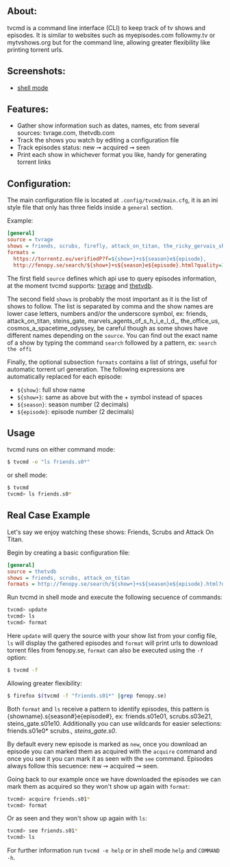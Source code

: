 ## About:

tvcmd is a command line interface (CLI) to keep track of tv shows and episodes.
It is similar to websites such as myepisodes.com followmy.tv or mytvshows.org
but for the command line, allowing greater flexibility like printing torrent urls.

## Screenshots:

* [shell mode](https://raw.githubusercontent.com/juantascon/tvcmd/gh-pages/img/screenshot.png)

## Features:

* Gather show information such as dates, names, etc from several sources: tvrage.com, thetvdb.com
* Track the shows you watch by editing a configuration file
* Track episodes status: new &#10137; acquired &#10137; seen
* Print each show in whichever format you like, handy for generating torrent links

## Configuration:

The main configuration file is located at `.config/tvcmd/main.cfg`, it is an ini style file
that only has three fields inside a `general` section.

Example:

``` ini
[general]
source = tvrage
shows = friends, scrubs, firefly, attack_on_titan, the_ricky_gervais_show
formats =
  https://torrentz.eu/verifiedP?f=${show+}+s${season}e${episode},
  http://fenopy.se/search/${show+}+s${season}e${episode}.html?quality=1&order=1
```

The first field `source` defines which api use to query episodes information, at the
moment tvcmd supports: [tvrage](http://www.tvrage.com/) and [thetvdb](http://thetvdb.com/).

The second field `shows` is probably the most important as it is the list of shows to follow.
The list is separated by comma and the show names are lower case letters, numbers and/or the
underscore symbol, ex: friends, attack_on_titan, steins_gate, marvels_agents_of_s_h_i_e_l_d_,
the_office_us, cosmos_a_spacetime_odyssey, be careful though as some shows have different names
depending on the `source`. You can find out the exact name of a show by typing the command
`search` followed by a pattern, ex: `search the offi`

Finally, the optional subsection `formats` contains a list of strings, useful for automatic
torrent url generation. The following expressions are automatically replaced for each episode:

* `${show}`: full show name
* `${show+}`: same as above but with the + symbol instead of spaces
* `${season}`: season number (2 decimals)
* `${episode}`: episode number (2 decimals)

## Usage

tvcmd runs on either command mode:

``` bash
$ tvcmd -e "ls friends.s0*"
```

or shell mode:

``` bash
$ tvcmd
tvcmd> ls friends.s0*
```

## Real Case Example

Let's say we enjoy watching these shows: Friends, Scrubs and Attack On Titan.

Begin by creating a basic configuration file:

``` ini
[general]
source = thetvdb
shows = friends, scrubs, attack_on_titan
formats = http://fenopy.se/search/${show+}+s${season}e${episode}.html?quality=1&order=1
```

Run tvcmd in shell mode and execute the following secuence of commands:

``` bash
tvcmd> update
tvcmd> ls
tvcmd> format
```

Here `update` will query the source with your show list from your config file, 
`ls` will display the gathered episodes and `format` will print urls to download
torrent files from fenopy.se, `format` can also be executed using the `-f` option:

``` bash
$ tvcmd -f
```

Allowing greater flexibility:

``` bash
$ firefox $(tvcmd -f "friends.s01*" |grep fenopy.se)
```

Both `format` and `ls` receive a pattern to identify episodes, this pattern is
{showname}.s{season#}e{episode#}, ex: friends.s01e01, scrubs.s03e21,
steins_gate.s01e10. Additionally you can use wildcards for easier selections:
friends.s01e0* scrubs.*, steins_gate.s0*.

By default every new episode is marked as `new`, once you download an episode
you can marked them as acquired with the `acquire` command and once you see it
you can mark it as seen with the `see` command. Episodes always follow this
secuence: new &#10137; acquired &#10137; seen.

Going back to our example once we have downloaded the episodes we can mark them
as acquired so they won't show up again with `format`:

``` bash
tvcmd> acquire friends.s01*
tvcmd> format
```

Or as seen and they won't show up again with `ls`:

``` bash
tvcmd> see friends.s01*
tvcmd> ls
```

For further information run `tvcmd -e help` or in shell mode `help` and `COMMAND -h`.
